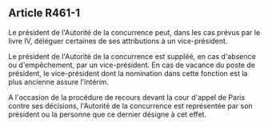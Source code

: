 Article R461-1
----
Le président de l'Autorité de la concurrence peut, dans les cas prévus par le
livre IV, déléguer certaines de ses attributions à un vice-président.

Le président de l'Autorité de la concurrence est suppléé, en cas d'absence ou
d'empêchement, par un vice-président. En cas de vacance du poste de président,
le vice-président dont la nomination dans cette fonction est la plus ancienne
assure l'intérim.

A l'occasion de la procédure de recours devant la cour d'appel de Paris contre
ses décisions, l'Autorité de la concurrence est représentée par son président ou
la personne que ce dernier désigne à cet effet.
